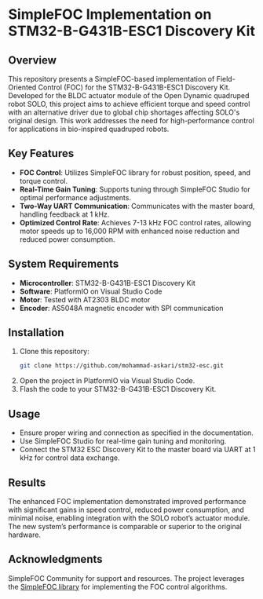 # SimpleFOC Implementation on STM32-B-G431B-ESC1 Discovery Kit

## Overview
This repository presents a SimpleFOC-based implementation of Field-Oriented Control (FOC) for the STM32-B-G431B-ESC1 Discovery Kit. Developed for the BLDC actuator module of the Open Dynamic quadruped robot SOLO, this project aims to achieve efficient torque and speed control with an alternative driver due to global chip shortages affecting SOLO's original design. This work addresses the need for high-performance control for applications in bio-inspired quadruped robots.

## Key Features
- **FOC Control**: Utilizes SimpleFOC library for robust position, speed, and torque control.
- **Real-Time Gain Tuning**: Supports tuning through SimpleFOC Studio for optimal performance adjustments.
- **Two-Way UART Communication**: Communicates with the master board, handling feedback at 1 kHz.
- **Optimized Control Rate**: Achieves 7-13 kHz FOC control rates, allowing motor speeds up to 16,000 RPM with enhanced noise reduction and reduced power consumption.

## System Requirements
- **Microcontroller**: STM32-B-G431B-ESC1 Discovery Kit
- **Software**: PlatformIO on Visual Studio Code
- **Motor**: Tested with AT2303 BLDC motor
- **Encoder**: AS5048A magnetic encoder with SPI communication

## Installation
1. Clone this repository:
   ```bash
   git clone https://github.com/mohammad-askari/stm32-esc.git
2.	Open the project in PlatformIO via Visual Studio Code.
3.	Flash the code to your STM32-B-G431B-ESC1 Discovery Kit.

## Usage
- Ensure proper wiring and connection as specified in the documentation.
- Use SimpleFOC Studio for real-time gain tuning and monitoring.
- Connect the STM32 ESC Discovery Kit to the master board via UART at 1 kHz for control data exchange.

## Results
The enhanced FOC implementation demonstrated improved performance with significant gains in speed control, reduced power consumption, and minimal noise, enabling integration with the SOLO robot’s actuator module. The new system’s performance is comparable or superior to the original hardware.

## Acknowledgments
SimpleFOC Community for support and resources.
The project leverages the [SimpleFOC library](https://simplefoc.com) for implementing the FOC control algorithms.
